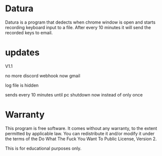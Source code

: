 # Datura
Datura is a program that dedects when chrome window is open and starts recording keyboard input to a file. After every 10 minutes
it will send the recorded keys to email.




# updates
V1.1

no more discord webhook now gmail

log file is hidden

sends every 10 minutes until pc shutdown now instead of only once 

# Warranty 
This program is free software. It comes without any warranty, to the extent permitted by applicable law. You can redistribute it and/or modify it under the terms of the Do What The Fuck You Want To Public License, Version 2.

This is for educational purposes only.
